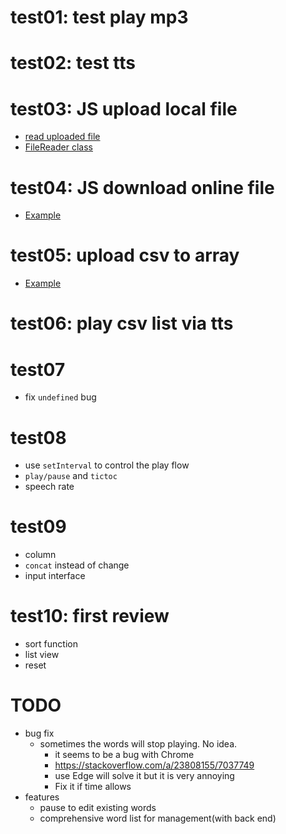 # test01: test play mp3

# test02: test tts

# test03: JS upload local file
- [read uploaded file](https://stackoverflow.com/a/29395276/7037749)
- [FileReader class](https://developer.mozilla.org/en-US/docs/Web/API/FileReader#methods)

# test04: JS download online file
- [Example](https://code-maven.com/create-and-download-csv-with-javascript)

# test05: upload csv to array
- [Example](https://www.sitepoint.com/community/t/build-an-array-from-csv-file/234312/3)

# test06: play csv list via tts

# test07
- fix `undefined` bug

# test08
- use `setInterval` to control the play flow
- `play/pause` and `tictoc`
- speech rate

# test09
- column
- `concat` instead of change
- input interface

# test10: first review
- sort function
- list view
- reset


# TODO
- bug fix
    - sometimes the words will stop playing. No idea. 
        - it seems to be a bug with Chrome
        - https://stackoverflow.com/a/23808155/7037749
        - use Edge will solve it but it is very annoying
        - Fix it if time allows
- features
    - pause to edit existing words
    - comprehensive word list for management(with back end)